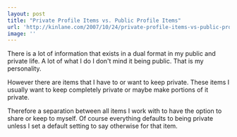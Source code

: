 ```yaml
---
layout: post
title: "Private Profile Items vs. Public Profile Items"
url: 'http://kinlane.com/2007/10/24/private-profile-items-vs-public-profile-items/'
image: ''
---
```


There is a lot of information that exists in a dual format in my public and private life. A lot of what I do I don't mind it being public. That is my personality.

However there are items that I have to or want to keep private. These items I usually want to keep completely private or maybe make portions of it private.

Therefore a separation between all items I work with to have the option to share or keep to myself. Of course everything defaults to being private unless I set a default setting to say otherwise for that item.